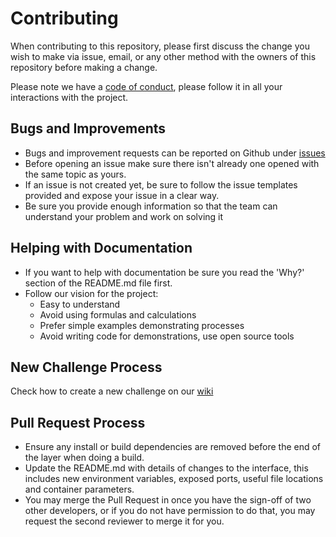 # Contributing

When contributing to this repository, please first discuss the change you wish to make via issue, email, or any other method with the owners of this repository before making a change.

Please note we have a [code of conduct](https://github.com/DamnVulnerableCryptoApp/DamnVulnerableCryptoApp/blob/master/CODE_OF_CONDUCT.md), please follow it in all your interactions with the project.

## Bugs and Improvements
* Bugs and improvement requests can be reported on Github under [issues](https://github.com/DamnVulnerableCryptoApp/DamnVulnerableCryptoApp/issues)
* Before opening an issue make sure there isn't already one opened with the same topic as yours.
* If an issue is not created yet, be sure to follow the issue templates  provided and expose your issue in a clear way.
* Be sure you provide enough information so that the team can understand your problem and work on solving it


## Helping with Documentation
* If you want to help with documentation be sure you read the 'Why?' section of the README.md file first.
* Follow our vision for the project:
  * Easy to understand
  * Avoid using formulas and calculations
  * Prefer simple examples demonstrating processes
  * Avoid writing code for demonstrations, use open source tools


## New Challenge Process
Check how to create a new challenge on our [wiki](https://github.com/DamnVulnerableCryptoApp/DamnVulnerableCryptoApp/wiki/Creating-Challenges)

## Pull Request Process
- Ensure any install or build dependencies are removed before the end of the layer when doing a build.
- Update the README.md with details of changes to the interface, this includes new environment variables, exposed ports, useful file locations and container parameters.
- You may merge the Pull Request in once you have the sign-off of two other developers, or if you do not have permission to do that, you may request the second reviewer to merge it for you.
